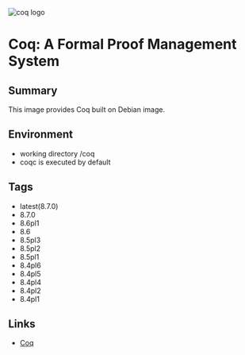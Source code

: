![coq logo][logo]

# Coq: A Formal Proof Management System


## Summary

This image provides Coq built on Debian image.


## Environment

- working directory /coq
- coqc is executed by default


## Tags

- latest(8.7.0)
- 8.7.0
- 8.6pl1
- 8.6
- 8.5pl3
- 8.5pl2
- 8.5pl1
- 8.4pl6
- 8.4pl5
- 8.4pl4
- 8.4pl2
- 8.4pl1


## Links

- [Coq](https://coq.inria.fr/ "Coq")

[logo]: https://coq.inria.fr/files/barron_logo.png "Coq Formal Proof Management System"

